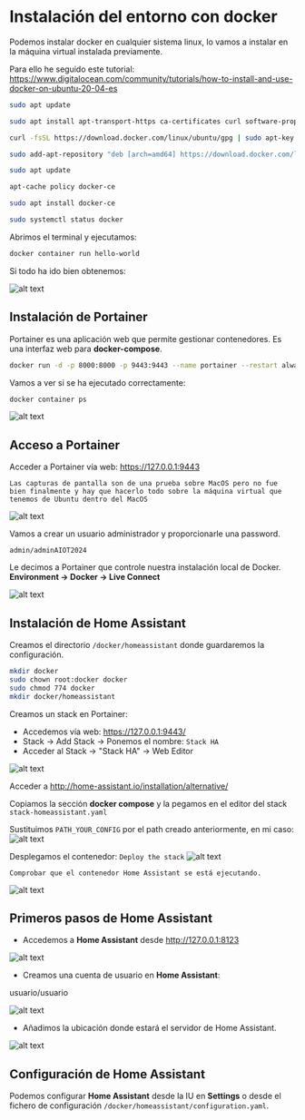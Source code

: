 # Instalación del entorno con docker

Podemos instalar docker en cualquier sistema linux, lo vamos a instalar en la máquina virtual instalada previamente.

Para ello he seguido este tutorial: https://www.digitalocean.com/community/tutorials/how-to-install-and-use-docker-on-ubuntu-20-04-es

```bash
sudo apt update
```
```bash
sudo apt install apt-transport-https ca-certificates curl software-properties-common
```
```bash
curl -fsSL https://download.docker.com/linux/ubuntu/gpg | sudo apt-key add -
```
```bash
sudo add-apt-repository "deb [arch=amd64] https://download.docker.com/linux/ubuntu focal stable"
```
```bash
sudo apt update
```
```bash
apt-cache policy docker-ce
```
```bash
sudo apt install docker-ce
```
```bash
sudo systemctl status docker
```

Abrimos el terminal y ejecutamos:

```bash
docker container run hello-world
```
Si todo ha ido bien obtenemos:

![alt text](image-12.png)

## Instalación de Portainer

Portainer es una aplicación web que permite gestionar contenedores. Es una interfaz web para **docker-compose**.

```bash
docker run -d -p 8000:8000 -p 9443:9443 --name portainer --restart always -v /var/run/docker.sock:/var/run/docker.sock -v portainer_data:/data portainer/portainer-ce:latest
```
Vamos a ver si se ha ejecutado correctamente:

```bash
docker container ps
```
![alt text](image-13.png)

## Acceso a Portainer

Acceder a Portainer vía web: https://127.0.0.1:9443
```{warning}
Las capturas de pantalla son de una prueba sobre MacOS pero no fue bien finalmente y hay que hacerlo todo sobre la máquina virtual que tenemos de Ubuntu dentro del MacOS
```

![alt text](image-5.png)

Vamos a crear un usuario administrador y proporcionarle una password.

```{note}
admin/adminAIOT2024
```

Le decimos a Portainer que controle nuestra instalación local de Docker.
**Environment -> Docker -> Live Connect**

![alt text](image-6.png)


## Instalación de Home Assistant

Creamos el directorio `/docker/homeassistant` donde guardaremos la configuración.

```bash
mkdir docker
sudo chown root:docker docker
sudo chmod 774 docker
mkdir docker/homeassistant
```

Creamos un stack en Portainer:
- Accedemos vía web: https://127.0.0.1:9443/
- Stack -> Add Stack -> Ponemos el nombre: `Stack HA`
- Acceder al Stack -> "Stack HA" -> Web Editor

![alt text](image-7.png)

Acceder a http://home-assistant.io/installation/alternative/

Copiamos la sección **docker compose** y la pegamos en el editor del stack `stack-homeassistant.yaml`

Sustituimos `PATH_YOUR_CONFIG` por el path creado anteriormente, en mi caso:
![alt text](image-15.png)

Desplegamos el contenedor: `Deploy the stack`
![alt text](image-9.png)

```{note}
Comprobar que el contenedor Home Assistant se está ejecutando.
```
![alt text](image-11.png)

## Primeros pasos de Home Assistant

- Accedemos a **Home Assistant** desde http://127.0.0.1:8123

![alt text](image-14.png)

- Creamos una cuenta de usuario en **Home Assistant**:

usuario/usuario

![alt text](image-16.png)

- Añadimos la ubicación donde estará el servidor de Home Assistant.

![alt text](image-17.png)

## Configuración de Home Assistant

Podemos configurar **Home Assistant** desde la IU en **Settings** o desde el fichero de configuración `/docker/homeassistant/configuration.yaml`.